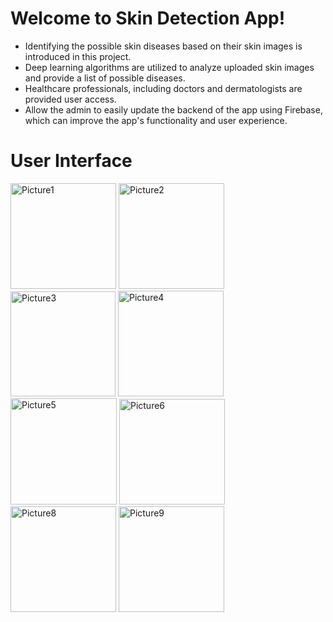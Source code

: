 # Welcome to Skin Detection App!

- Identifying the possible skin diseases based on their skin images is introduced in this project.
- Deep learning algorithms are utilized to analyze uploaded skin images and provide a list of possible diseases.
- Healthcare professionals, including doctors and dermatologists are provided user access.
- Allow the admin to easily update the backend of the app using Firebase, which can improve the app's functionality and user experience.


# User Interface 
<img width="169" alt="Picture1" src="https://github.com/AhmedAbdelmotilab/Skin-Detection-Application-/assets/108872867/5ac04dd4-a015-4df0-9397-983c1d98dfc2">
<img width="169" alt="Picture2" src="https://github.com/AhmedAbdelmotilab/Skin-Detection-Application-/assets/108872867/403bf802-f81c-4a8f-ba94-41cf871c8031">
<img width="168" alt="Picture3" src="https://github.com/AhmedAbdelmotilab/Skin-Detection-Application-/assets/108872867/2f7ab6de-0fed-4cb9-96c6-a49d300a9ef1">
<img width="169" alt="Picture4" src="https://github.com/AhmedAbdelmotilab/Skin-Detection-Application-/assets/108872867/b5ba085c-0126-43f3-a742-660b4afd9f21">
<img width="170" alt="Picture5" src="https://github.com/AhmedAbdelmotilab/Skin-Detection-Application-/assets/108872867/ec8d2ece-c930-47c0-a6d2-c4c17065338a">
<img width="169" alt="Picture6" src="https://github.com/AhmedAbdelmotilab/Skin-Detection-Application-/assets/108872867/719c3cff-6291-48c8-ba58-af9028970ce2">
<img width="169" alt="Picture8" src="https://github.com/AhmedAbdelmotilab/Skin-Detection-Application-/assets/108872867/163b1fab-e61f-4c03-8709-25c877ab953e">
<img width="169" alt="Picture9" src="https://github.com/AhmedAbdelmotilab/Skin-Detection-Application-/assets/108872867/bbfa45dd-6031-40be-b206-65181253613f">








